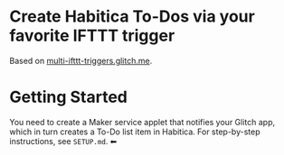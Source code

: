 # Create Habitica To-Dos via your favorite IFTTT trigger 
Based on [multi-ifttt-triggers.glitch.me](https://multi-ifttt-triggers.glitch.me).

# Getting Started
You need to create a Maker service applet that notifies your Glitch app, which in turn creates a To-Do list item in Habitica. For step-by-step instructions, see `SETUP.md`. ⬅
